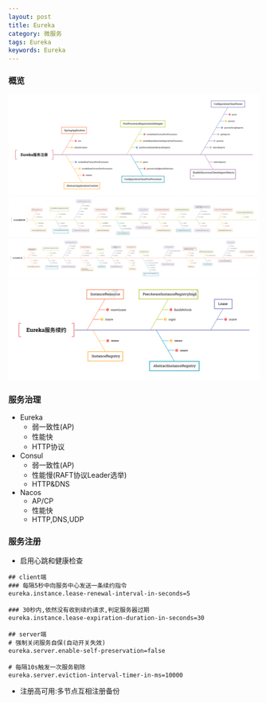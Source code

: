 ```yaml
---
layout: post
title: Eureka
category: 微服务
tags: Eureka
keywords: Eureka
---
```

### 概览
![服务注册-1](/assets/img/eureka/eureka-register-1.PNG)
![服务注册-2](/assets/img/eureka/eureka-register-2.PNG)
![服务心跳](/assets/img/eureka/heartbeat.PNG)
![服务续约](/assets/img/eureka/renew.PNG)

### 服务治理
* Eureka
    * 弱一致性(AP)
    * 性能快
    * HTTP协议
* Consul
    * 弱一致性(AP)
    * 性能慢(RAFT协议Leader选举)
    * HTTP&DNS
* Nacos
    * AP/CP
    * 性能快
    * HTTP,DNS,UDP

### 服务注册
* 启用心跳和健康检查

```
## client端
### 每隔5秒中向服务中心发送一条续约指令
eureka.instance.lease-renewal-interval-in-seconds=5

### 30秒内,依然没有收到续约请求,判定服务器过期
eureka.instance.lease-expiration-duration-in-seconds=30

## server端
# 强制关闭服务自保(自动开关失效)
eureka.server.enable-self-preservation=false

# 每隔10s触发一次服务剔除
eureka.server.eviction-interval-timer-in-ms=10000
```
* 注册高可用:多节点互相注册备份
